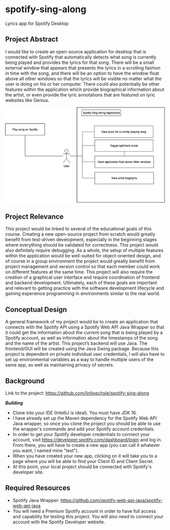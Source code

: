 # spotify-sing-along
Lyrics app for Spotify Desktop

## Project Abstract
I would like to create an open-source application for desktop that is connected with Spotify that automatically detects what song is currently being played and provides the lyrics for that song. There will be a small external window that appears that presents the lyrics in a scrolling fashion in time with the song, and there will be an option to have the window float above all other windows so that the lyrics will be visible no matter what the user is doing on his or her computer. There could also potentially be other features within the application which provide biographical information about the artist, or even provide the lyric annotations that are featured on lyric websites like Genius.

![Use Case Image](Spotify_Sing_Along_Use_Case.png)

## Project Relevance
This project would be linked to several of the educational goals of this course. Creating a new open-source project from scratch would greatly benefit from test-driven development, especially in the beginning stages where everything should be validated for correctness. This project would also definitely require debugging. As a whole, the setup of multiple features within the application would be well-suited for object-oriented design, and of course in a group environment the project would greatly benefit from project management and version control so that each member could work on different features at the same time. This project will also require the creation of a graphical user interface and require coordination of frontend and backend development. Ultimately, each of these goals are important and relevant to getting practice with the software development lifecycle and gaining experience programming in environments similar to the real world.

## Conceptual Design
A general framework of my project would be to create an application that connects with the Spotify API using a Spotify Web API Java Wrapper so that it could get the information about the current song that is being played by a Spotify account, as well as information about the timestamps of the song and the name of the artist. This project’s backend will use Java. The frontend/GUI will be created using the Java Swing package. Because this project is dependent on private individual user credentials, I will also have to set up environmental variables as a way to handle multiple users of the same app, as well as maintaining privacy of secrets.

## Background
Link to the project: <https://github.com/linlioechsle/spotify-sing-along>

***Building***
- Clone into your IDE (IntelliJ is ideal). You must have JDK 16.
- I have already set up the Maven dependency for the Spotify Web API Java wrapper, so once you clone the project you should be able to use the wrapper's commands and add your Spotify account credentials.
- In order to get your Spotify developer credentials to connect your account, visit <https://developer.spotify.com/dashboard/login> and log in. From there, you will have to create a new app (you can call it whatever you want, I named mine "test").
- When you have created your new app, clicking on it will take you to a page where you will be able to find your Client ID and Client Secret.
- At this point, your local project should be connected with Spotify's developer site.

## Required Resources
- Spotify Java Wrapper: <https://github.com/spotify-web-api-java/spotify-web-api-java>
- You will need a Premium Spotify account in order to have full access and capability for testing this project. You will also need to connect your account with the Spotify Developer website.
